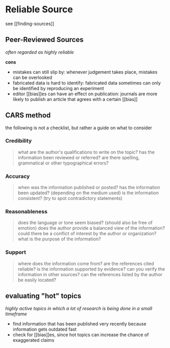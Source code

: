 # Reliable Source

see [[finding-sources]]

## Peer-Reviewed Sources

_often regarded as highly reliable_

**cons**

- mistakes can still slip by: whenever judgement takes place, mistakes can be overlooked
- fabricated data is hard to identify: fabricated data sometimes can only be identified by reproducing an experiment
- editor [[bias]]es can have an effect on publication: journals are more likely to publish an article that agrees with a certain [[bias]]

## CARS method

the following is not a checklist, but rather a guide on what to consider

### Credibility

> what are the author's qualifications to write on the topic?
> has the information been reviewed or referred?
> are there spelling, grammatical or other typographical errors?

### Accuracy

> when was the information published or posted?
> has the information been updated? (depending on the medium used)
> is the information consistent? (try to spot contradictory statements)

### Reasonableness

> does the language or tone seem biased? (should also be free of emotion)
> does the author provide a balanced view of the information?
> could there be a conflict of interest by the author or organization?
> what is the purpose of the information?

### Support

> where does the information come from? are the references cited reliable?
> is the information supported by evidence?
> can you verify the information in other sources?
> can the references listed by the author be easily located?

## evaluating "hot" topics

_highly active topics in which a lot of research is being done in a small timeframe_

- find information that has been published very recently because information gets outdated fast
- check for [[bias]]es, since hot topics can increase the chance of exaggerated claims

